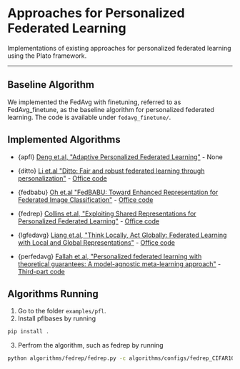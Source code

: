 # Approaches for Personalized Federated Learning

Implementations of existing approaches for personalized federated learning using the Plato framework.

--- 
## Baseline Algorithm

We implemented the FedAvg with finetuning, referred to as FedAvg_finetune, as the baseline algorithm for personalized federated learning. The code is available under `fedavg_finetune/`.

## Implemented Algorithms

- {apfl} [Deng et.al, "Adaptive Personalized Federated Learning"](https://arxiv.org/pdf/2003.13461.pdf) - None

- {ditto} [Li et.al "Ditto: Fair and robust federated learning through personalization"](https://proceedings.mlr.press/v139/li21h.html) - [Office code](https://github.com/litian96/ditto)

- {fedbabu} [Oh et.al "FedBABU: Toward Enhanced Representation for Federated Image Classification"](https://openreview.net/pdf?id=HuaYQfggn5u) - [Office code](https://github.com/jhoon-oh/FedBABU)

- {fedrep} [Collins et.al, "Exploiting Shared Representations for Personalized Federated
Learning"](https://arxiv.org/abs/2102.07078) - [Office code](https://github.com/lgcollins/FedRep)

- {lgfedavg} [Liang et.al, "Think Locally, Act Globally: Federated Learning with Local and Global Representations"](https://arxiv.org/abs/2001.01523) - [Office code](https://github.com/pliang279/LG-FedAvg)

- {perfedavg} [Fallah et.al, "Personalized federated learning with theoretical guarantees:
A model-agnostic meta-learning approach"](https://proceedings.neurips.cc/paper/2020/hash/24389bfe4fe2eba8bf9aa9203a44cdad-Abstract.html) - [Third-part code](https://github.com/jhoon-oh/FedBABU)


## Algorithms Running

1. Go to the folder `examples/pfl`.
2. Install pflbases by running 

```bash
pip install .
```

3. Perfrom the algorithm, such as fedrep by running

```bash
python algorithms/fedrep/fedrep.py -c algorithms/configs/fedrep_CIFAR10_resnet18.yml -b pflExperiments
```